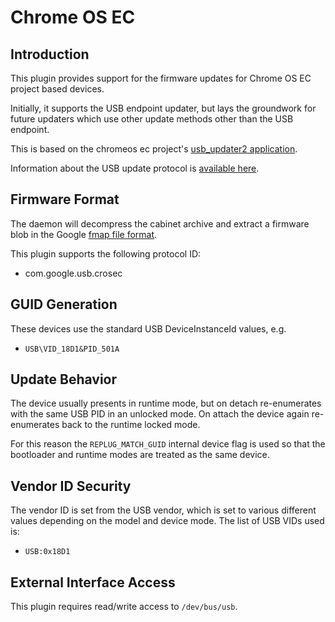 # Chrome OS EC

## Introduction

This plugin provides support for the firmware updates for Chrome OS EC
project based devices.

Initially, it supports the USB endpoint updater, but lays the groundwork for
future updaters which use other update methods other than the USB endpoint.

This is based on the chromeos ec project's [usb_updater2 application](https://chromium.googlesource.com/chromiumos/platform/ec/+/master/extra/usb_updater/usb_updater2.c).

Information about the USB update protocol is [available here](https://chromium.googlesource.com/chromiumos/platform/ec/+/master/docs/usb_updater.md).

## Firmware Format

The daemon will decompress the cabinet archive and extract a firmware blob in
the Google [fmap file format](https://www.chromium.org/chromium-os/firmware-porting-guide/fmap).

This plugin supports the following protocol ID:

* com.google.usb.crosec

## GUID Generation

These devices use the standard USB DeviceInstanceId values, e.g.

* `USB\VID_18D1&PID_501A`

## Update Behavior

The device usually presents in runtime mode, but on detach re-enumerates with
the same USB PID in an unlocked mode. On attach the device again re-enumerates
back to the runtime locked mode.

For this reason the `REPLUG_MATCH_GUID` internal device flag is used so that
the bootloader and runtime modes are treated as the same device.

## Vendor ID Security

The vendor ID is set from the USB vendor, which is set to various different
values depending on the model and device mode. The list of USB VIDs used is:

* `USB:0x18D1`

## External Interface Access

This plugin requires read/write access to `/dev/bus/usb`.
